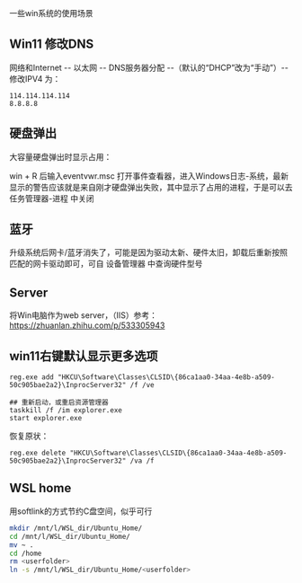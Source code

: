 


一些win系统的使用场景


## Win11 修改DNS

网络和Internet -- 以太网 -- DNS服务器分配 --（默认的“DHCP”改为“手动”）-- 修改IPV4 为：

```
114.114.114.114
8.8.8.8
```



## 硬盘弹出

大容量硬盘弹出时显示占用： 

win + R 后输入eventvwr.msc 打开事件查看器，进入Windows日志-系统，最新显示的警告应该就是来自刚才硬盘弹出失败，其中显示了占用的进程，于是可以去 任务管理器-进程 中关闭


## 蓝牙

升级系统后网卡/蓝牙消失了，可能是因为驱动太新、硬件太旧，卸载后重新按照匹配的网卡驱动即可，可自 设备管理器 中查询硬件型号


## Server
将Win电脑作为web server，（IIS）参考： https://zhuanlan.zhihu.com/p/533305943



## win11右键默认显示更多选项

```
reg.exe add "HKCU\Software\Classes\CLSID\{86ca1aa0-34aa-4e8b-a509-50c905bae2a2}\InprocServer32" /f /ve

## 重新启动，或重启资源管理器
taskkill /f /im explorer.exe
start explorer.exe
```

恢复原状：
```
reg.exe delete "HKCU\Software\Classes\CLSID\{86ca1aa0-34aa-4e8b-a509-50c905bae2a2}\InprocServer32" /va /f
```


## WSL home
用softlink的方式节约C盘空间，似乎可行
```bash
mkdir /mnt/l/WSL_dir/Ubuntu_Home/
cd /mnt/l/WSL_dir/Ubuntu_Home/
mv ~ .
cd /home
rm <userfolder>
ln -s /mnt/l/WSL_dir/Ubuntu_Home/<userfolder>
```

